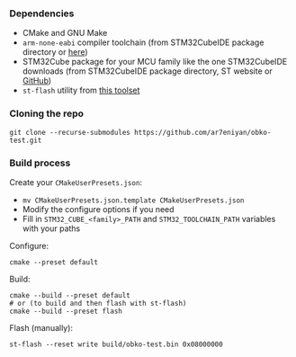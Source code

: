 ### Dependencies
- CMake and GNU Make
- `arm-none-eabi` compiler toolchain (from STM32CubeIDE package directory or [here](https://developer.arm.com/downloads/-/arm-gnu-toolchain-downloads))
- STM32Cube package for your MCU family like the one STM32CubeIDE downloads (from STM32CubeIDE package directory, ST website or [GitHub](https://github.com/STMicroelectronics/STM32Cube_MCU_Overall_Offer#stm32cube-mcu-packages))
- `st-flash` utility from [this toolset](https://github.com/stlink-org/stlink)

### Cloning the repo
```
git clone --recurse-submodules https://github.com/ar7eniyan/obko-test.git
```

### Build process
Create your `CMakeUserPresets.json`:
- `mv CMakeUserPresets.json.template CMakeUserPresets.json`
- Modify the configure options if you need
- Fill in `STM32_CUBE_<family>_PATH` and `STM32_TOOLCHAIN_PATH` variables with your paths

Configure:
```
cmake --preset default
```

Build:
```
cmake --build --preset default
# or (to build and then flash with st-flash)
cmake --build --preset flash
```

Flash (manually):
```
st-flash --reset write build/obko-test.bin 0x08000000
```

